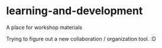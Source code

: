 # learning-and-development
A place for workshop materials

Trying to figure out a new collaboration / organization tool. :D
